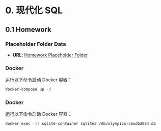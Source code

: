 # 0. 现代化 SQL

## 0.1 Homework

### Placeholder Folder Data
- **URL**: [Homework Placeholder Folder](https://15445.courses.cs.cmu.edu/fall2024/homework1/)

### Docker
运行以下命令启动 Docker 容器：
```bash
docker-compose up -d
```

### Docker
运行以下命令启动 Docker 容器：
```bash
docker exec -it sqlite-container sqlite3 /db/olympics-cmudb2024.db
```
